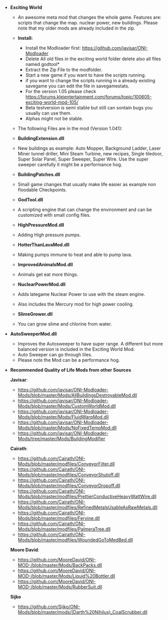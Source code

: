 - **Exciting World**

    - An awesome meta mod that changes the whole game. Features are: scripts that change the map. nuclear power, new buildings. Please note that my older mods are already included in the zip.
        
    
    
    - **Install:**
        - Install the Modloader first:  https://github.com/javisar/ONI-Modloader
        - Delete All old files in the exciting world folder delete also all files named godtool*
        - Extract the Zip File to the modfolder.
        - Start a new game if you want to have the scripts running.
        - if you want to change the scripts running in a already existing savegame you can edit the file in savegamestats.
        - For the version 1.05 please check https://forums.kleientertainment.com/forums/topic/100605-exciting-world-mod-105/
        - Beta testversion is semi stable but still can sontain bugs you usually can use them.
        - Alphas might not be stable.
    - The following Files are in the mod (Version 1.041):
   
    - **BuildingExtension.dll** 
    
    - New buildings as example: Auto Mopper, Background Ladder, Laser Miner tunnel driller, Mini Steam Turbine, new recipes, Single tiledoor, Super Solar Panel, Super Sweeper, Super Wire. Use the super sweeper carefully it might be a performance hog.
  
  
  
    - **BuildingPatches.dll**
    - Small game changes that usually make life easier as example non floodable Checkpoints.
    
   
    - **GodTool.dll** 
    - A scripting engine that can change the environment and can be customized with small config files.
  
  
    - **HighPressureMod.dll**
    - Adding High pressure pumps.

   
    - **HotterThanLavaMod.dll** 
    - Making pumps immune to heat and able to pump lava.
  
    - **ImprovedAnimalsMod.dll**
    - Animals get eat more things.
  
    - **NuclearPowerMod.dll**
    - Adds lategame Nuclear Power to use with the steam engine.
    - Also includes the Mercury mod for high power cooling.
    
    - **SlimeGrower.dll**
    - You can grow slime and chlorine from water.
    

- **AutoSweeperMod.dll**
    
    - Improves the Autosweeper to have super range. A different but more balanced version is included in the Exciting World Mod.
    - Auto Sweeper can go through tiles.
    - Please note the Mod can be a performance hog.


- **Recommended Quality of Life Mods from other Sources**

    **Javisar**: 
    - https://github.com/javisar/ONI-Modloader-Mods/blob/master/Mods/AllBuildingsDestroyableMod.dll
    - https://github.com/javisar/ONI-Modloader-Mods/blob/master/Mods/CustomWorldMod.dll
    - https://github.com/javisar/ONI-Modloader-Mods/blob/master/Mods/FluidWarpMod.dll
    - https://github.com/javisar/ONI-Modloader-Mods/blob/master/Mods/NoFixedTempMod.dll
    - https://github.com/javisar/ONI-Modloader-Mods/tree/master/Mods/BuildingModifier
    
    **Cairath**: 
    - https://github.com/Cairath/ONI-Mods/blob/master/modfiles/ConveyorFilter.dll
    - https://github.com/Cairath/ONI-Mods/blob/master/modfiles/ConveyorShutoff.dll
    - https://github.com/Cairath/ONI-Mods/blob/master/modfiles/ConveyorDropoff.dll
    - https://github.com/Cairath/ONI-Mods/blob/master/modfiles/PrettierConductiveHeavyWattWire.dll
    - https://github.com/Cairath/ONI-Mods/blob/master/modfiles/RefinedMetalsUsableAsRawMetals.dll
    - https://github.com/Cairath/ONI-Mods/blob/master/modfiles/Fervine.dll
    - https://github.com/Cairath/ONI-Mods/blob/master/modfiles/PalmeraTree.dll
    - https://github.com/Cairath/ONI-Mods/blob/master/modfiles/WoundedGoToMedBed.dll
    
    **Moore David**: 
    - https://github.com/MooreDavid/ONI-MOD-/blob/master/Mods/BackPacks.dll
    - https://github.com/MooreDavid/ONI-MOD-/blob/master/Mods/Liquid%20Bottler.dll
    - https://github.com/MooreDavid/ONI-MOD-/blob/master/Mods/RubberSuit.dll
    
    **Sijko**
    - https://github.com/Sijko/ONI-Mods/blob/master/mods/(Darth%20Nihilus)_CoalScrubber.dll
